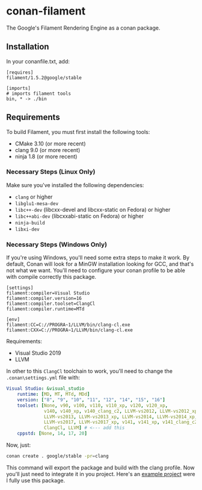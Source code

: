 # conan-filament
The Google's Filament Rendering Engine as a conan package.

## Installation

In your conanfile.txt, add:
```
[requires]
filament/1.5.2@google/stable

[imports]
# imports filament tools
bin, * -> ./bin
```

## Requirements
To build Filament, you must first install the following tools:

- CMake 3.10 (or more recent)
- clang 9.0 (or more recent)
- ninja 1.8 (or more recent)

### Necessary Steps (Linux Only)
Make sure you've installed the following dependencies:

- `clang` or higher
- `libglu1-mesa-dev`
- `libc++-dev` (libcxx-devel and libcxx-static on Fedora) or higher
- `libc++abi-dev` (libcxxabi-static on Fedora) or higher
- `ninja-build`
- `libxi-dev`

### Necessary Steps (Windows Only)
If you're using Windows, you'll need some extra steps to make it work. By default, Conan will look for a MinGW installation looking for GCC, and that's not what we want. You'll need to configure your conan profile to be able with compile correctly this package.
```
[settings]
filament:compiler=Visual Studio
filament:compiler.version=16
filament:compiler.toolset=ClangCl
filament:compiler.runtime=MTd

[env]
filament:CC=C://PROGRA~1/LLVM/bin/clang-cl.exe
filament:CXX=C://PROGRA~1/LLVM/bin/clang-cl.exe
```

Requirements:
- Visual Studio 2019
- LLVM

In other to this `ClangCl` toolchain to work, you'll need to change the `.conan\settings.yml` file with:
```yml
Visual Studio: &visual_studio
    runtime: [MD, MT, MTd, MDd]
    version: ["8", "9", "10", "11", "12", "14", "15", "16"]
    toolset: [None, v90, v100, v110, v110_xp, v120, v120_xp,
              v140, v140_xp, v140_clang_c2, LLVM-vs2012, LLVM-vs2012_xp,
              LLVM-vs2013, LLVM-vs2013_xp, LLVM-vs2014, LLVM-vs2014_xp,
              LLVM-vs2017, LLVM-vs2017_xp, v141, v141_xp, v141_clang_c2, v142, 
              ClangCl, LLVM] # <--- add this
    cppstd: [None, 14, 17, 20]
```

Now, just:
```sh
conan create . google/stable -pr=clang
```
This command will export the package and build with the clang profile. Now you'll just need to integrate it in you project. 
Here's an [example project](https://github.com/luizgabriel/Spatial.Engine) were I fully use this package.
